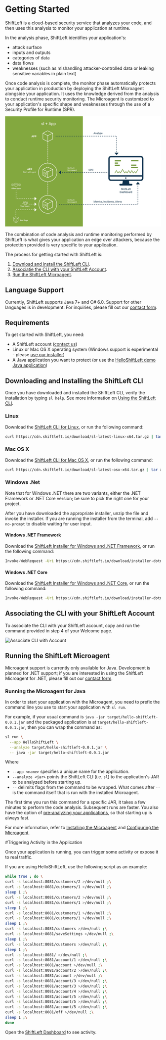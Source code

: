 # Getting Started

ShiftLeft is a cloud-based security service that analyzes your code, and then uses this analysis to monitor your application at runtime. 

In the analysis phase, ShiftLeft identifies your application's:
* attack surface
* inputs and outputs
* categories of data
* data flows
* weaknesses (such as mishandling attacker-controlled data or leaking sensitive variables in plain text)

Once code analysis is complete, the monitor phase automatically protects your application in production by deploying the ShiftLeft Microagent alongside your application. It uses the knowledge derived from the analysis to conduct runtime security monitoring. The Microagent is customized to your application's specific shape and weaknesses through the use of a Security Profile for Runtime (SPR).

![ShiftLeft Workflow](shiftleft-workflow.jpg)

The combination of code analysis and runtime monitoring performed by ShiftLeft is what gives your application an edge over attackers, because the protection provided is very specific to your application.

The process for getting started with ShiftLeft is:

1. [Download and install the ShiftLeft CLI](#downloading-and-installing-the-shiftleft-cli).
2. [Associatie the CLI with your ShiftLeft Account](#associating-the-cli-with-your-shiftleft-account).
3. [Run the ShiftLeft Microagent](#running-the-shiftleft-microagent).

## Language Support

Currently, ShiftLeft supports Java 7+ and C# 6.0. Support for other languages is in development. For inquiries, please fill out our [contact form](https://www.shiftleft.io/contact/).

## Requirements

To get started with ShiftLeft, you need:

* A ShiftLeft account ([contact us](https://www.shiftleft.io/contact/))
* Linux or Mac OS X operating system (Windows support is experimental - please [use our installer](windows-installer.md))
* A Java application you want to protect (or use the [HelloShiftLeft demo Java application](https://github.com/ShiftLeftSecurity/HelloShiftLeft))

## Downloading and Installing the ShiftLeft CLI

Once you have downloaded and installed the ShiftLeft CLI, verify the installation by typing `sl help`. See more information on [Using the ShiftLeft CLI](using-sl-the-shiftleft-cli.md).

### Linux

Download the [ShiftLeft CLI for Linux](https://cdn.shiftleft.io/download/sl-latest-linux-x64.tar.gz), or run the following command:

```bash
curl https://cdn.shiftleft.io/download/sl-latest-linux-x64.tar.gz | tar xvz -C /usr/local/bin
```

### Mac OS X

Download the [ShiftLeft CLI for Mac OS X](https://cdn.shiftleft.io/download/sl-latest-osx-x64.tar.gz), or run the following command:

```bash
curl https://cdn.shiftleft.io/download/sl-latest-osx-x64.tar.gz | tar xvz -C /usr/local/bin
```

### Windows .Net

Note that for Windows .NET there are two variants, either the .NET Framework or .NET Core version; be sure to pick the right one for your project.

After you have downloaded the appropriate installer, unzip the file and invoke the installer.  If you are running the installer from the terminal, add `--no-prompt` to disable waiting for user input.

#### Windows .NET Framework

Download the [ShiftLeft Installer for Windows and .NET Framework](https://cdn.shiftleft.io/download/installer-dotnet-framework-latest-windows-x64.zip), or run the following command:

```bash
Invoke-WebRequest -Uri https://cdn.shiftleft.io/download/installer-dotnet-framework-latest-windows-x64.zip -UseBasicParsing -OutFile sl-latest-windows-x64.zip
```

#### Windows .NET Core

Download the [ShiftLeft Installer for Windows and .NET Core](https://cdn.shiftleft.io/download/installer-dotnet-core-latest-windows-x64.zip), or run the following command:

```bash
Invoke-WebRequest -Uri https://cdn.shiftleft.io/download/installer-dotnet-core-latest-windows-x64.zip -UseBasicParsing -OutFile sl-latest-windows-x64.zip
```

## Associating the CLI with your ShiftLeft Account

To associate the CLI with your ShiftLeft account, copy and run the command provided in step 4 of your Welcome page.

![Associate CLI with Account](welcome4.jpg)

## Running the ShiftLeft Microagent

Microagent support is currently only available for Java. Development is planned for .NET support; if you are interested in using the ShiftLeft Microagent for .NET, please fill out our [contact form](https://www.shiftleft.io/contact/).

### Running the Microagent for Java

In order to start your application with the Microagent, you need to prefix the command line you use to start your application with `sl run`.

For example, if your usual command is `java -jar target/hello-shiftleft-0.0.1.jar` and the packaged application is at `target/hello-shiftleft-0.0.1.jar`, then you can wrap the command as:

```bash
sl run \
  --app HelloShiftLeft \
  --analyze target/hello-shiftleft-0.0.1.jar \
  -- java -jar target/hello-shiftleft-0.0.1.jar
```

Where

* `--app <name>` specifies a unique name for the application.
* `--analyze <jar>` points the ShiftLeft CLI (i.e. `sl`) to the application's JAR to be analyzed before starting up.
* `--` delimits flags from the command to be wrapped. What comes after `--` is the command itself that is run with the installed Microagent.

The first time you run this command for a specific JAR, it takes a few minutes to perform the code analysis. Subsequent runs are faster. You also have the option of [pre-analyzing your applications](../getting-started/analyzing-applications-in-ci.md), so that starting up is always fast.

For more information, refer to [Installing the Microagent](../installing-the-microagent/installing-the-microagent.md) and  [Configuring the Microagent](../installing-the-microagent/jvm-based-environments/configuring-the-microagent.md).

#Triggering Activity in the Application

Once your application is running, you can trigger some activity or expose it to real traffic.

If you are using HelloShiftLeft, use the following script as an example:

```bash
while true ; do \
curl -s localhost:8081/customers/2 >/dev/null ;\
curl -s localhost:8081/customers/1 >/dev/null ;\
sleep 1 ;\
curl -s localhost:8081/customers/2 >/dev/null ;\
curl -s localhost:8081/customers/1 >/dev/null ;\
sleep 1 ;\
curl -s localhost:8081/customers/1 >/dev/null ;\
curl -s localhost:8081/customers/1 >/dev/null ;\
sleep 1 ;\
curl -s localhost:8081/customers >/dev/null ;\
curl -s localhost:8081/saveSettings >/dev/null ;\
sleep 1 ;\
curl -s localhost:8081/customers >/dev/null ;\
sleep 1 ;\
curl -s localhost:8081/ >/dev/null ;\
curl -s localhost:8081/account/1 >/dev/null ;\
curl -s localhost:8081/account >/dev/null ;\
curl -s localhost:8081/account/2 >/dev/null ;\
curl -s localhost:8081/account >/dev/null ;\
curl -s localhost:8081/account/3 >/dev/null ;\
curl -s localhost:8081/account/3 >/dev/null ;\
curl -s localhost:8081/account/4 >/dev/null ;\
curl -s localhost:8081/account/5 >/dev/null ;\
curl -s localhost:8081/account/5 >/dev/null ;\
curl -s localhost:8081/account/5 >/dev/null ;\
curl -s localhost:8081/off >/dev/null ;\
sleep 1 ;\
done
```

Open the [ShiftLeft Dashboard](https://www.shiftleft.io/dashboard) to see activity.
